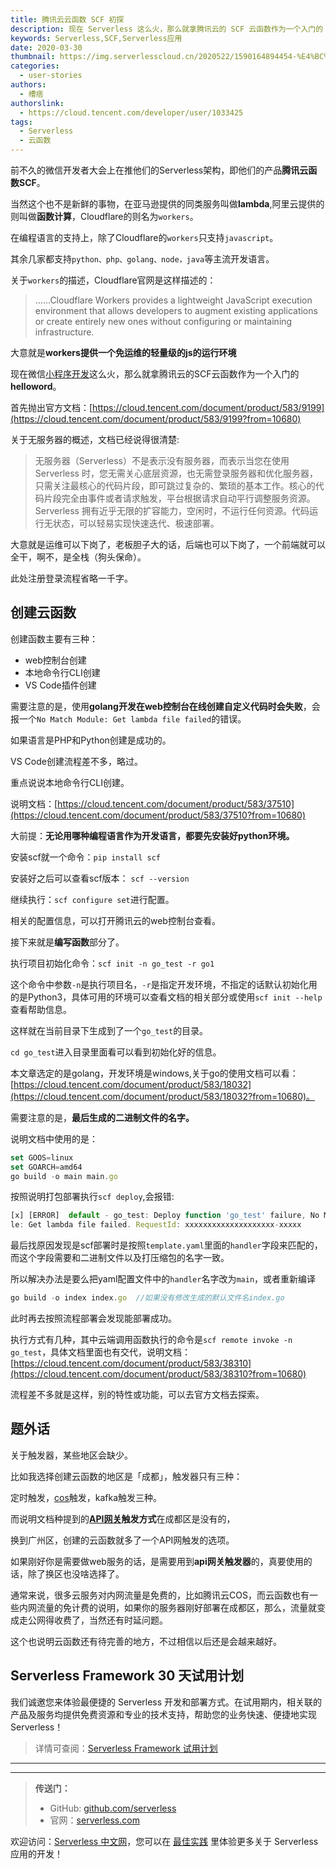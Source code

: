 ```yaml
---
title: 腾讯云云函数 SCF 初探
description: 现在 Serverless 这么火，那么就拿腾讯云的 SCF 云函数作为一个入门的 helloword。
keywords: Serverless,SCF,Serverless应用
date: 2020-03-30
thumbnail: https://img.serverlesscloud.cn/2020522/1590164894454-%E4%BC%81%E4%B8%9A%E5%BE%AE%E4%BF%A1%E6%88%AA%E5%9B%BE_15901648851993.png
categories:
  - user-stories
authors:
  - 槽痞
authorslink:
  - https://cloud.tencent.com/developer/user/1033425
tags:
  - Serverless
  - 云函数
---
```


前不久的微信开发者大会上在推他们的Serverless架构，即他们的产品**腾讯云函数SCF**。

当然这个也不是新鲜的事物，在亚马逊提供的同类服务叫做**lambda**,阿里云提供的则叫做**函数计算**，Cloudflare的则名为`workers`。

在编程语言的支持上，除了Cloudflare的`workers`只支持`javascript`。

其余几家都支持`python、php、golang、node，java`等主流开发语言。

关于`workers`的描述，Cloudflare官网是这样描述的：

> ……Cloudflare Workers provides a lightweight JavaScript execution environment that allows developers to augment existing applications or create entirely new ones without configuring or maintaining infrastructure.

大意就是**workers提供一个免运维的轻量级的js的运行环境**

现在微信[小程序开发](https://cloud.tencent.com/solution/la?from=10680)这么火，那么就拿腾讯云的SCF云函数作为一个入门的**helloword**。

首先抛出官方文档：[https://cloud.tencent.com/document/product/583/9199](https://cloud.tencent.com/document/product/583/9199?from=10680)

关于无服务器的概述，文档已经说得很清楚:

> 无服务器（Serverless）不是表示没有服务器，而表示当您在使用 Serverless 时，您无需关心底层资源，也无需登录服务器和优化服务器，只需关注最核心的代码片段，即可跳过复杂的、繁琐的基本工作。核心的代码片段完全由事件或者请求触发，平台根据请求自动平行调整服务资源。Serverless 拥有近乎无限的扩容能力，空闲时，不运行任何资源。代码运行无状态，可以轻易实现快速迭代、极速部署。

大意就是运维可以下岗了，老板胆子大的话，后端也可以下岗了，一个前端就可以全干，啊不，是全栈（狗头保命）。

此处注册登录流程省略一千字。

## **创建云函数**

创建函数主要有三种：

- web控制台创建
- 本地命令行CLI创建
- VS Code插件创建

需要注意的是，使用**golang开发在web控制台在线创建自定义代码时会失败**，会报一个`No Match Module: Get lambda file failed`的错误。

如果语言是PHP和Python创建是成功的。

VS Code创建流程差不多，略过。

重点说说本地命令行CLI创建。

说明文档：[https://cloud.tencent.com/document/product/583/37510](https://cloud.tencent.com/document/product/583/37510?from=10680)

大前提：**无论用哪种编程语言作为开发语言，都要先安装好python环境。**

安装scf就一个命令：`pip install scf`

安装好之后可以查看scf版本： `scf --version`

继续执行：`scf configure set`进行配置。

相关的配置信息，可以打开腾讯云的web控制台查看。

接下来就是**编写函数**部分了。

执行项目初始化命令：`scf init -n go_test -r go1`

这个命令中参数`-n`是执行项目名，`-r`是指定开发环境，不指定的话默认初始化用的是Python3，具体可用的环境可以查看文档的相关部分或使用`scf init --help`查看帮助信息。

这样就在当前目录下生成到了一个`go_test`的目录。

`cd go_test`进入目录里面看可以看到初始化好的信息。

本文章选定的是golang，开发环境是windows,关于go的使用文档可以看：[https://cloud.tencent.com/document/product/583/18032](https://cloud.tencent.com/document/product/583/18032?from=10680)。

需要注意的是，**最后生成的二进制文件的名字。**

说明文档中使用的是：

```javascript
set GOOS=linux
set GOARCH=amd64
go build -o main main.go
```

按照说明打包部署执行`scf deploy`,会报错:

```javascript
[x] [ERROR]  default - go_test: Deploy function 'go_test' failure, No Match Modu
le: Get lambda file failed. RequestId: xxxxxxxxxxxxxxxxxxxx-xxxxx
```

最后找原因发现是scf部署时是按照`template.yaml`里面的`handler`字段来匹配的，而这个字段需要和二进制文件以及打压缩包的名字一致。

所以解决办法是要么把yaml配置文件中的`handler`名字改为`main`，或者重新编译

```javascript
go build -o index index.go  //如果没有修改生成的默认文件名index.go
```

此时再去按照流程部署会发现能部署成功。

执行方式有几种，其中云端调用函数执行的命令是`scf remote invoke -n go_test`，具体文档里面也有交代，说明文档：[https://cloud.tencent.com/document/product/583/38310](https://cloud.tencent.com/document/product/583/38310?from=10680)

流程差不多就是这样，别的特性或功能，可以去官方文档去探索。

## **题外话**

关于触发器，某些地区会缺少。

比如我选择创建云函数的地区是「成都」，触发器只有三种：

定时触发，[cos](https://cloud.tencent.com/product/cos?from=10680)触发，kafka触发三种。

而说明文档种提到的[**API网关**](https://cloud.tencent.com/product/apigateway?from=10680)**触发方式**在成都区是没有的，

换到广州区，创建的云函数就多了一个API网触发的选项。

如果刚好你是需要做web服务的话，是需要用到**api网关触发器**的，真要使用的话，除了换区也没啥选择了。

通常来说，很多云服务对内网流量是免费的，比如腾讯云COS，而云函数也有一些内网流量的免计费的说明，如果你的服务器刚好部署在成都区，那么，流量就变成走公网得收费了，当然还有时延问题。

这个也说明云函数还有待完善的地方，不过相信以后还是会越来越好。

## Serverless Framework 30 天试用计划

我们诚邀您来体验最便捷的 Serverless 开发和部署方式。在试用期内，相关联的产品及服务均提供免费资源和专业的技术支持，帮助您的业务快速、便捷地实现 Serverless！

> 详情可查阅：[Serverless Framework 试用计划](https://cloud.tencent.com/document/product/1154/38792)

---
<div id='scf-deploy-iframe-or-md'></div>

---

> **传送门：**
> - GitHub: [github.com/serverless](https://github.com/serverless/serverless/blob/master/README_CN.md)
> - 官网：[serverless.com](https://serverless.com/)

欢迎访问：[Serverless 中文网](https://serverlesscloud.cn/)，您可以在 [最佳实践](https://serverlesscloud.cn/best-practice) 里体验更多关于 Serverless 应用的开发！
